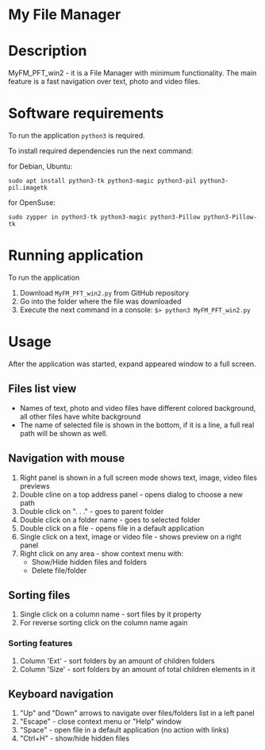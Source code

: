 My File Manager
===================

# Description

MyFM_PFT_win2 - it is a File Manager with minimum functionality.
The main feature is a fast navigation over text, photo and video files.

# Software requirements

To run the application `python3` is required.

To install required dependencies run the next command:

for Debian, Ubuntu:

`sudo apt install python3-tk python3-magic python3-pil python3-pil.imagetk`

for OpenSuse:

`sudo zypper in python3-tk python3-magic python3-Pillow python3-Pillow-tk`

# Running application

To run the application 

1. Download `MyFM_PFT_win2.py` from GitHub repository
2. Go into the folder where the file was downloaded
3. Execute the next command in a console: `$> python3 MyFM_PFT_win2.py`

# Usage

After the application was started, expand appeared window to a full screen.

## Files list view

- Names of text, photo and video files have different colored background, all other files have white background
- The name of selected file is shown in the bottom, if it is a line, a full real path will be shown as well.

## Navigation with mouse

1. Right panel is shown in a full screen mode shows text, image, video files previews
2. Double cline on a top address panel - opens dialog to choose a new path
3. Double click on ". . ." - goes to parent folder
4. Double click on a folder name - goes to selected folder
5. Double click on a file - opens file in a default application
6. Single click on a text, image or video file - shows preview on a right panel
7. Right click on any area - show context menu with:
    - Show/Hide hidden files and folders
    - Delete file/folder

## Sorting files

1. Single click on a column name - sort files by it property
2. For reverse sorting click on the column name again

### Sorting features

1. Column 'Ext' - sort folders by an amount of children folders
2. Column 'Size' - sort folders by an amount of total children elements in it

## Keyboard navigation

1. "Up" and "Down" arrows to navigate over files/folders list in a left panel
2. "Escape" - close context menu or "Help" window
3. "Space" - open file in a default application (no action with links)
4. "Ctrl+H" - show/hide hidden files
